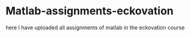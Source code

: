 # Matlab-assignments-eckovation
here I have uploaded all  assignments of matlab in the eckovation course
